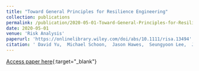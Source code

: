 ```yaml
---
title: "Toward General Principles for Resilience Engineering"
collection: publications
permalink: /publication/2020-05-01-Toward-General-Principles-for-Resilience-Engineering
date: 2020-05-01
venue: 'Risk Analysis'
paperurl: 'https://onlinelibrary.wiley.com/doi/abs/10.1111/risa.13494'
citation: ' David Yu,  Michael Schoon,  Jason Hawes,  Seungyoon Lee,  Jeryang Park,  P. Rao,  Laura Siebeneck,  Satish Ukkusuri, &quot;Toward General Principles for Resilience Engineering.&quot; Risk Analysis, 2020.'
---
```

[Access paper here](https://onlinelibrary.wiley.com/doi/abs/10.1111/risa.13494){:target="_blank"}
